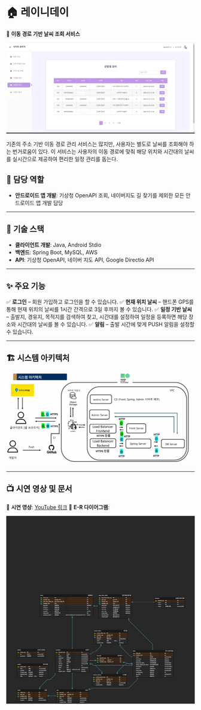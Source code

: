 # 🏠 레이니데이 

📍 **이동 경로 기반 날씨 조회 서비스**


![스크린샷](https://github.com/GunWooJung/READMEImage/blob/main/30ticketadmin.jpg)

기존의 주소 기반 이동 경로 관리 서비스는 많지만, 사용자는 별도로 날씨를 조회해야 하는 번거로움이 있다. 이 서비스는 사용자의 이동 경로에 맞춰 해당 위치와 시간대의 날씨를 실시간으로 제공하여 편리한 일정 관리를 돕는다.

## 🎯 담당 역할

- **안드로이드 앱 개발**: 기상청 OpenAPI 조회, 네이버지도 길 찾기를 제외한 모든 안드로이드 앱 개발 담당

---

## 📄 기술 스택

- **클라이언트 개발**: Java, Android Stdio
- **백엔드**: Spring Boot, MySQL, AWS
- **API**: 기상청 OpenAPI, 네이버 지도 API, Google Directio API
---

## ✨ 주요 기능

✅ **로그인** – 회원 가입하고 로그인을 할 수 있습니다.
✅ **현재 위치 날씨** – 핸드폰 GPS를 통해 현재 위치의 날씨를 1시간 간격으로 3일 후까지 볼 수 있습니다.
✅ **일정 기반 날씨** – 출발지, 경유지, 목적지를 검색하여 찾고, 시간대를 설정하여 일정을 등록하면 해당 장소와 시간대의 날씨를 볼 수 있습니다.
✅ **알림** – 출발 시간에 맞게 PUSH 알림을 설정할 수 있습니다.

---

## 🏗️ 시스템 아키텍처

![시스템 아키텍처](https://github.com/GunWooJung/READMEImage/blob/main/30ticket.JPG)

---

## 📺 시연 영상 및 문서

📌 **시연 영상**: [YouTube 링크](https://youtu.be/A51GNjRFSCw?si=Jbqzho_C7b90Wy97)
📌 **E-R 다이어그램**:

![ERD](https://github.com/GunWooJung/READMEImage/blob/main/erd.png)
